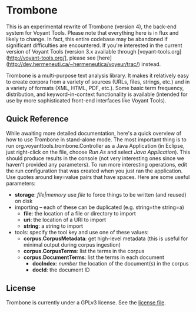 Trombone
========

This is an experimental rewrite of Trombone (version 4), the back-end system
for Voyant Tools. Please note that everything here is in flux and likely to
change. In fact, this entire codebase may be abandoned if significant
difficulties are encountered. If you're interested in the current version of
Voyant Tools (version 3.x available through
[voyant-tools.org](http://voyant-tools.org/], please see 
[here] (http://dev.hermeneuti.ca/~hermeneutica/voyeur/trac/)
instead.

Trombone is a multi-purpose text analysis library. It makes it relatively easy
to create corpora from a variety of sources (URLs, files, strings, etc.) and in
a variety of formats (XML, HTML, PDF, etc.). Some basic term frequency,
distribution, and keyword-in-context functionality is available (intended for
use by more sophisticated front-end interfaces like Voyant Tools).

## Quick Reference ##

While awaiting more detailed documentation, here's a quick overview of how to use Trombone in stand-alone mode. The most important thing is to run org.voyanttools.trombone.Controller as a Java Application (in Eclipse, just right-click on the file, choose *Run As* and select *Java Application*). This should produce results in the console (not very interesting ones since we haven't provided any parameters). To run more interesting operations, edit the run configuration that was created when you just ran the application. Use quotes around key=value pairs that have spaces. Here are some useful parameters:

* **storage**: *file|memory* use *file* to force things to be written (and reused) on disk
* importing – each of these can be duplicated (e.g. string=the string=a)
	* **file**: the location of a file or directory to import 
	* **uri**: the location of a URI to import
	* **string**: a string to import
* tools: specify the tool key and use one of these values:
	* **corpus.CorpusMetadata**: get high-level metadata (this is useful for minimal output during corpus ingestion)
	* **corpus.CorpusTerms**: list the terms in the corpus
	* **corpus.DocumentTerms**: list the terms in each document
		* **docIndex**: *number* the location of the document(s) in the corpus
		* **docId**: the document ID


License
-------

Trombone is currently under a GPLv3 license. See the [license file](.license.txt).
